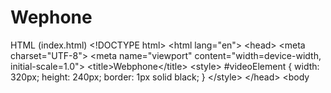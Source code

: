 # Wephone
HTML (index.html) &lt;!DOCTYPE html> &lt;html lang="en"> &lt;head>     &lt;meta charset="UTF-8">     &lt;meta name="viewport" content="width=device-width, initial-scale=1.0">     &lt;title>Webphone&lt;/title>     &lt;style>         #videoElement {             width: 320px;             height: 240px;             border: 1px solid black;         }     &lt;/style> &lt;/head> &lt;body
